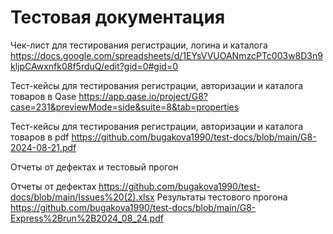 
# Тестовая документация

Чек-лист для тестирования регистрации, логина и каталога 
https://docs.google.com/spreadsheets/d/1EYsVVUOANmzcPTc003w8D3n9kljpCAwxnfk08f5rduQ/edit?gid=0#gid=0

Тест-кейсы для тестирования регистрации, авторизации и каталога товаров в Qase
https://app.qase.io/project/G8?case=231&previewMode=side&suite=8&tab=properties 

Тест-кейсы для тестирования регистрации, авторизации и каталога товаров в pdf 
https://github.com/bugakova1990/test-docs/blob/main/G8-2024-08-21.pdf

Отчеты от дефектах и тестовый прогон

Отчеты от дефектах https://github.com/bugakova1990/test-docs/blob/main/Issues%20(2).xlsx
Результаты тестового прогона https://github.com/bugakova1990/test-docs/blob/main/G8-Express%2Brun%2B2024_08_24.pdf
